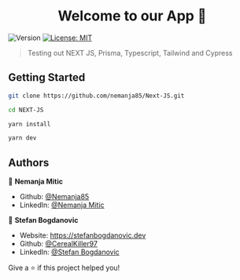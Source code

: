 <h1 align="center">Welcome to our App 👋</h1>
<p>
  <img alt="Version" src="https://img.shields.io/badge/version-0.1-blue.svg?cacheSeconds=2592000" />
  <a href="#" target="_blank">
    <img alt="License: MIT" src="https://img.shields.io/badge/License-MIT-yellow.svg" />
  </a>
</p>

>Testing out NEXT JS, Prisma, Typescript, Tailwind and Cypress

## Getting Started

```sh
git clone https://github.com/nemanja85/Next-JS.git
```
```sh
cd NEXT-JS
```
```sh
yarn install
```

```sh
yarn dev
```

## Authors


👤 **Nemanja Mitic**
* Github: [@Nemanja85](https://github.com/nemanja85)
* LinkedIn: [@Nemanja Mitic](https://www.linkedin.com/in/nemanjamitic1985/)


👤 **Stefan Bogdanovic**
* Website: https://stefanbogdanovic.dev
* Github: [@CerealKiller97](https://github.com/CerealKiller97)
* LinkedIn: [@Stefan Bogdanovic](https://linkedin.com/in/bogdanovic-stefan)


Give a ⭐️ if this project helped you!
